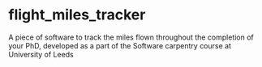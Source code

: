 flight_miles_tracker
====================

A piece of software to track the miles flown throughout the completion of your PhD, developed as a part of the Software carpentry course at University of Leeds
